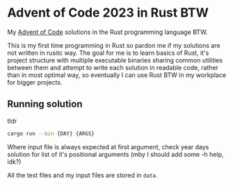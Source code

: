 # Advent of Code 2023 in Rust BTW

My [Advent of Code](https://adventofcode.com/) solutions in the Rust programming language BTW.

This is my first time programming in Rust so pardon me if my solutions are not written in rusitc way. The goal for me is to learn basics of Rust, it's project structure with multiple executable binaries sharing common utilities between them and attempt to write each solution in readable code, rather than in most optimal way, so eventually I can use Rust BTW in my workplace for bigger projects.

## Running solution

tldr

```bash
cargo run --bin {DAY} {ARGS}
```

Where input file is always expected at first argument, check year days solution for list of it's positional arguments (mby I should add some -h help, idk?)

All the test files and my input files are stored in `data`.
